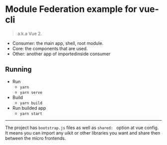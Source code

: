 # Module Federation example for vue-cli

> a.k.a Vue 2.

- Consumer: the main app, shell, root module.
- Core: the components that are used.
- Other: another app of importedinside consumer

## Running

- Run
  - `yarn`
  - `yarn serve`
- Build
  - `yarn build`
- Run builded app
  - `yarn start`

---

The project has `bootstrap.js` files as well as `shared: ` option at vue config. It means you can import any uikit or other libraries you want and share then between the micro frontends.
